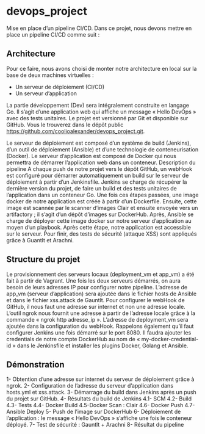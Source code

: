 # devops_project

Mise en place d’un pipeline CI/CD.
Dans ce projet, nous devons mettre en place un pipeline CI/CD comme suit :

## Architecture 

Pour ce faire, nous avons choisi de monter notre architecture en local sur la base de deux machines virtuelles :
-	Un serveur de déploiement (CI/CD)
-	Un serveur d’application 

La partie développement (Dev) sera intégralement construite en langage Go. Il s’agit d’une application web qui affiche un message « Hello DevOps » avec des tests unitaires. Le projet est versionné par Git et disponible sur GitHub. Vous le trouverez dans le dépôt public https://github.com/coolioalexander/devops_project.git.

Le serveur de déploiement est composé d’un système de build (Jenkins), d’un outil de déploiement (Ansible) et d’une technologie de conteneurisation (Docker).
Le serveur d’application est composé de Docker qui nous permettra de démarrer l’application web dans un conteneur.
Description du pipeline
A chaque push de notre projet vers le dépôt GitHub, un webHook est configuré pour démarrer automatiquement un build sur le serveur de déploiement à partir d’un Jenkinsfile.
Jenkins se charge de récupérer la dernière version du projet, de faire un build et des tests unitaires de l’application dans un conteneur Go. Une fois ces étapes passées, une image docker de notre application est créée à partir d’un Dockerfile. Ensuite, cette image est scannée par le scanner d’images Clair et ensuite envoyée vers un artifactory ; il s’agit d’un dépôt d’images sur DockerHub. Après, Ansible se charge de déployer cette image docker sur notre serveur d’application au moyen d’un playbook. Après cette étape, notre application est accessible sur le serveur. Pour finir, des tests de sécurité (attaque XSS) sont appliqués grâce à Guantlt et Arachni.

## Structure du projet

Le provisionnement des serveurs locaux (deployment_vm et app_vm) a été fait à partir de Vagrant. Une fois les deux serveurs démarrés, on aura besoin de leurs adresses IP pour configurer notre pipeline. L’adresse de app_vm (serveur d’application) sera ajoutée dans le fichier hosts de Ansible et dans le fichier xss.attack de Gauntlt. Pour configurer le webHook de GitHub, il nous faut une adresse sur internet et non une adresse locale. L’outil ngrok nous fournit une adresse à partir de l’adresse locale grâce à la commande « ngrok http adresse_ip ». L’adresse de deployment_vm sera ajoutée dans la configuration du webHook. Rappelons également qu’il faut configurer Jenkins une fois démarré sur le port 8080. Il faudra ajouter les credentials de notre compte DockerHub au nom de « my-docker-credential-id » dans le Jenkinsfile et installer les plugins Docker, Golang et Ansible.

## Démonstration

1-	Obtention d’une adresse sur internet du serveur de déploiement grâce à ngrok.
2-	Configuration de l’adresse du serveur d’application dans hosts.yml et xss.attack.
3-	Démarrage du build dans Jenkins après un push du projet sur GitHub.
4-	Résultats du build de Jenkins
4.1- SCM 
4.2- Build
4.3- Tests
4.4- Docker Build 
4.5-Docker Scan : Clair
4.6- Docker Push
4.7- Ansible Deploy
5-	Push de l’image sur DockerHub
6-	Déploiement de l’application : le message « Hello DevOps » s’affiche une fois le conteneur déployé.
7-	Test de sécurité : Gauntlt + Arachni
8-	Résultat du pipeline
